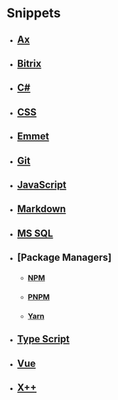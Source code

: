 # **Snippets**

- ## **[Ax](./Ax/index.md)**

- ## **[Bitrix](./Bitrix/index.md)**

- ## **[C#](./CSharp/index.md)**

- ## **[CSS](./CSS/index.md)**

- ## **[Emmet](./Emmet/index.md)**

- ## **[Git](./Git/index.md)**

- ## **[JavaScript](./JavaScript/index.md)**

- ## **[Markdown](./Markdown/index.md)**

- ## **[MS SQL](./MSSQL/index.md)**

- ## **[Package Managers]**

	+ ### **[NPM](./PackageManagers/NPM/index.md)**

	+ ### **[PNPM](./PackageManagers/PNPM/index.md)**

	+ ### **[Yarn](./PackageManagers/Yarn/index.md)**

- ## **[Type Script](./TypeScript/index.md)**

- ## **[Vue](./Vue3/index.md)**

- ## **[X++](./X++/index.md)**

